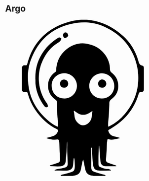 # Argo

<svg role="img" viewBox="0 0 24 24" xmlns="http://www.w3.org/2000/svg"><title>Argo</title><path d="M12.581 0c.436.037.871.1 1.299.186 1.679.383 3.121 1.213 4.382 2.365 1.161 1.06 1.917 2.372 2.335 3.881.089.321.216.56.586.624.205.035.238.245.239.43.003.646.002 1.294.002 1.94l-.002 1.21c-.001.356-.116.479-.466.474-.211-.003-.293.119-.344.291-.146.489-.33.966-.552 1.426-.818 1.682-2.084 2.938-3.688 3.87-.077.045-.155.088-.233.131-.252.137-.258.146-.155.415.114.299.358.529.664.625.269.096.553.134.827.21a.672.672 0 0 1 .236.094c-.066.082-.156.067-.231.082-.36.073-.713.184-1.086.17a1.275 1.275 0 0 1-.438-.064c-.114-.045-.152-.006-.176.109a5.354 5.354 0 0 0-.084.92c-.015.617-.071 1.23-.112 1.844-.042.598-.018.651.558.842.281.094.563.187.842.286.069.024.15.038.192.117-.04.057-.098.035-.146.035-.493.003-.985.005-1.478.001-.524-.005-.806-.282-.845-.803-.055-.762-.12-1.524-.182-2.286a.947.947 0 0 0-.026-.12c-.079.455-.065.879-.084 1.298-.023.528-.008 1.057-.007 1.584 0 .27.086.388.335.483.359.135.711.295 1.114.262.141-.012.276.062.402.129.032.017.073.033.069.073-.004.043-.049.047-.084.045-.657-.019-1.317.065-1.972-.028-.323-.046-.533-.236-.631-.552-.094-.303-.114-.617-.137-.93-.046-.626-.078-1.253-.116-1.88a.222.222 0 0 0-.061-.171.282.282 0 0 0-.031.193c-.002.956-.002 1.911-.001 2.866 0 .388.123.575.494.708.481.172.976.298 1.47.423.11.028.225.047.242.192h-1.852c-.051-.01-.103-.022-.155-.03-.701-.1-1.001-.372-1.143-1.042l-.067-.331-.226-1.103c-.069.12-.118.25-.144.386-.083.399-.151.802-.243 1.2-.113.493-.444.763-.932.857l-.33.063H8.558c.057-.171.216-.185.355-.221.476-.127.96-.223 1.417-.409a.603.603 0 0 0 .397-.521c.058-.435.002-.865-.013-1.296a1.528 1.528 0 0 0-.078-.315.405.405 0 0 0-.071.207c-.026.296-.049.591-.075.886-.038.432-.273.716-.679.81a1.702 1.702 0 0 1-.37.045c-.557.003-1.115-.001-1.673-.005-.048 0-.109.019-.148-.065.178-.103.377-.168.582-.187a5.67 5.67 0 0 0 .939-.193c.42-.114.522-.249.512-.687-.023-.931-.091-1.86-.069-2.791.004-.184.001-.368.001-.551a2.387 2.387 0 0 0-.05.385 40.299 40.299 0 0 1-.186 2.623c-.052.513-.296.748-.804.805-.446.051-.889.002-1.332-.02-.108-.006-.234.012-.339-.064.043-.066.106-.07.16-.087.362-.115.725-.224 1.086-.344.246-.081.35-.235.355-.492a2.241 2.241 0 0 0-.003-.232 45.315 45.315 0 0 1-.105-2.149 5.487 5.487 0 0 0-.035-.478c-.024-.188-.131-.287-.295-.258-.505.092-.99-.006-1.473-.139-.059-.016-.134-.007-.178-.088a.986.986 0 0 1 .285-.09c.255-.052.507-.121.753-.208.312-.112.564-.347.695-.651.089-.203.056-.317-.112-.398-1.418-.683-2.512-1.73-3.391-3.017a8.152 8.152 0 0 1-1.123-2.447c-.067-.246-.156-.3-.383-.26-.306.053-.401.006-.535-.273v-3.49c.144-.303.205-.341.534-.329.235.01.247-.004.309-.242.396-1.508 1.082-2.861 2.171-3.988C6.9 1.42 8.523.631 10.34.203c.456-.108.922-.15 1.387-.203h.854Zm7.974 8.948a7.34 7.34 0 0 0-.048-.938 8.353 8.353 0 0 0-.099-.65c-.598-2.964-2.344-5.02-5.051-6.268-1.553-.715-3.21-.835-4.878-.511-3.248.633-5.396 2.583-6.539 5.652-.436 1.173-.495 2.406-.37 3.65.087.935.339 1.846.745 2.694.585 1.213 1.444 2.207 2.477 3.058.343.286.719.528 1.121.719.235.111.247.105.245-.146.006-.16.003-.32-.009-.48-.125-1.02-.142-2.045-.169-3.069a.392.392 0 0 0-.184-.353c-.385-.268-.713-.592-.921-1.019-.474-.97-.372-2.361.813-3.215.136-.097.217-.19.198-.373a1.724 1.724 0 0 1 .031-.442c.177-1.187.748-2.138 1.722-2.84.68-.492 1.442-.772 2.286-.782.483-.007.953.11 1.414.244 1.609.467 2.846 2.07 2.845 3.697a.64.64 0 0 0 .268.565c.463.371.821.83.943 1.426.22 1.077-.083 1.982-.979 2.634-.266.194-.347.406-.333.698.002.047 0 .095-.002.142l-.062 1.439c-.025.586-.138 1.165-.117 1.754.008.223.006.226.201.128a7.46 7.46 0 0 0 2.393-1.903c1.32-1.577 2.074-3.372 2.059-5.511ZM9.117 12.102c1.489.021 2.443-1.578 1.716-2.879a1.937 1.937 0 0 0-1.699-.991c-1.094-.004-1.954.822-1.958 1.881-.005 1.148.813 1.985 1.941 1.989Zm5.794 0c1.101.002 1.935-.823 1.935-1.917 0-1.091-.846-1.949-1.92-1.947-1.064.003-1.94.866-1.943 1.915-.003 1.105.831 1.948 1.928 1.949Zm-1.472 1.937c-.208.128-.407.277-.63.384-.536.257-1.063.257-1.579-.048-.158-.094-.308-.201-.464-.298-.047-.028-.092-.103-.15-.062-.044.03-.01.1-.001.151.037.179.064.362.082.544.027.565.293.992.742 1.31a.984.984 0 0 0 .791.186c.565-.119 1.025-.614 1.124-1.218.043-.266.005-.544.109-.803a.133.133 0 0 0-.024-.146Zm-8.78-4.92c-.012-1.102.143-2.055.54-2.961.633-1.443 1.642-2.553 2.98-3.374a.378.378 0 0 1 .459.067c.06.06.036.118.01.178a1.09 1.09 0 0 1-.48.51c-1.079.639-1.829 1.571-2.357 2.688a6.325 6.325 0 0 0-.618 2.986c.055 1.309.439 2.516 1.213 3.588.088.104.148.23.173.365.01.08.059.168-.031.228a.312.312 0 0 1-.288.041.502.502 0 0 1-.234-.185c-.72-.979-1.193-2.056-1.331-3.273-.036-.326-.004-.653-.036-.858ZM8.94 2.34a.373.373 0 0 1 .378-.382c.211.001.409.226.416.473.004.138-.309.39-.476.386-.189-.005-.318-.2-.318-.477Zm-.465 7.48a.609.609 0 0 1 .586-.631c.38-.003.671.271.675.633.004.356-.27.622-.639.621-.38-.002-.621-.241-.622-.623Zm6.496.623c-.381-.002-.625-.255-.621-.646a.635.635 0 0 1 .596-.613.656.656 0 0 1 .669.643c.001.354-.275.618-.644.616Z"/></svg>
